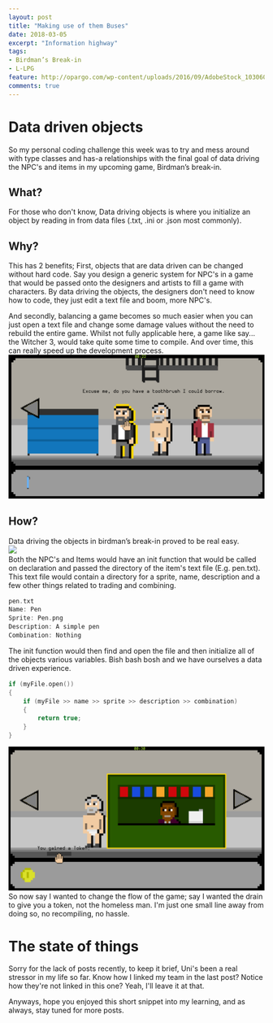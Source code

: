 ```yaml
---
layout: post
title: "Making use of them Buses"
date: 2018-03-05
excerpt: "Information highway"
tags:
- Birdman’s Break-in
- L-LPG
feature: http://opargo.com/wp-content/uploads/2016/09/AdobeStock_103060701-1140x560.jpeg
comments: true
---
```

# Data driven objects
So my personal coding challenge this week was to try and mess around with type classes and has-a relationships with the final goal of data driving the NPC's and items in my upcoming game, Birdman’s break-in. 

## What?
For those who don't know, Data driving objects is where you initialize an object by reading in from data files (.txt, .ini or .json most commonly). 
## Why?
This has 2 benefits;
First, objects that are data driven can be changed without hard code. Say you design a generic system for NPC's in a game that would be passed onto the designers and artists to fill a game with characters. By data driving the objects, the designers don't need to know how to code, they just edit a text file and boom, more NPC's.

And secondly, balancing a game becomes so much easier when you can just open a text file and change some damage values without the need to rebuild the entire game. Whilst not fully applicable here, a game like say... the Witcher 3, would take quite some time to compile. And over time, this can really speed up the development process.
<img src="../assets/img/birdman1.png">
## How?
Data driving the objects in birdman’s break-in proved to be real easy. <br>
<img src="http://i0.kym-cdn.com/entries/icons/original/000/021/807/4d7.png" width = 50%> <br>
Both the NPC's and Items would have an init function that would be called on declaration and passed the directory of the item's text file (E.g. pen.txt).
This text file would contain a directory for a sprite, name, description and a few other things related to trading and combining.

```C++
pen.txt
Name: Pen
Sprite: Pen.png
Description: A simple pen
Combination: Nothing
```

The init function would then find and open the file and then initialize all of the objects various variables. Bish bash bosh and we have ourselves a data driven experience.

```C++
if (myFile.open())
{
    if (myFile >> name >> sprite >> description >> combination)
    {
        return true;
    }
}
```
<img src="../assets/img/birdman2.png">
So now say I wanted to change the flow of the game; say I wanted the drain to give you a token, not the homeless man. I'm just one small line away from doing so, no recompiling, no hassle.

# The state of things
Sorry for the lack of posts recently, to keep it brief, Uni's been a real stressor in my life so far. Know how I linked my team in the last post? Notice how they're not linked in this one? Yeah, I'll leave it at that.

Anyways, hope you enjoyed this short snippet into my learning, and as always, stay tuned for more posts.